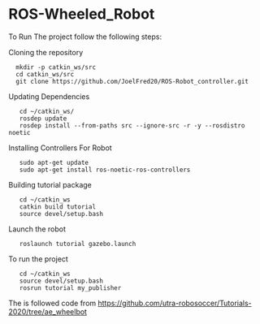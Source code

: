 # ROS-Wheeled_Robot

To Run The project follow the following steps:

Cloning the repository 

      mkdir -p catkin_ws/src
      cd catkin_ws/src
      git clone https://github.com/JoelFred20/ROS-Robot_controller.git

Updating Dependencies

       cd ~/catkin_ws/
       rosdep update
       rosdep install --from-paths src --ignore-src -r -y --rosdistro noetic

Installing Controllers For Robot

       sudo apt-get update
       sudo apt-get install ros-noetic-ros-controllers

Building tutorial package

       cd ~/catkin_ws
       catkin build tutorial
       source devel/setup.bash

Launch the robot

       roslaunch tutorial gazebo.launch

To run the project

       cd ~/catkin_ws
       source devel/setup.bash
       rosrun tutorial my_publisher


The is followed code from https://github.com/utra-robosoccer/Tutorials-2020/tree/ae_wheelbot
